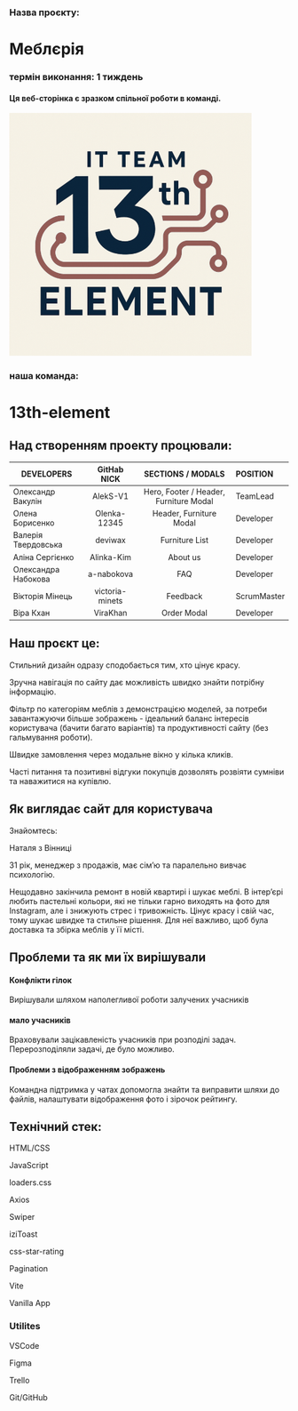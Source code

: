 ### Назва проєкту:
# Меблєрія

### термін виконання: 1 тиждень

#### Ця веб-сторінка є зразком спільної роботи в команді.
![alt text](image.png)
### наша команда: 
# 13th-element

## Над створенням проекту процювали:

| DEVELOPERS | GitHab NICK | SECTIONS / MODALS | POSITION |
|------------|:------------:|:-----------------:|:--------|
| Олександр Вакулін | AlekS-V1 | Hero, Footer / Header, Furniture Modal | TeamLead |
| Олена Борисенко | Olenka-12345 | Header, Furniture Modal | Developer |
| Валерія Твердовська | deviwax | Furniture List | Developer |
| Аліна Сергієнко | Alinka-Kim | About us | Developer |
| Олександра Набокова | a-nabokova | FAQ | Developer |
| Вікторія Мінець | victoria-minets | Feedback | ScrumMaster |
| Віра Кхан | ViraKhan | Order Modal | Developer |


## Наш проєкт це:

Стильний дизайн одразу сподобається тим, хто цінує красу.

Зручна навігація по сайту дає можливість швидко знайти потрібну інформацію.

Фільтр по категоріям меблів з демонстрацією моделей, за потреби завантажуючи більше зображень - ідеальний баланс інтересів користувача (бачити багато варіантів) та продуктивності сайту (без гальмування роботи).

Швидке замовлення через модальне вікно у кілька кликів.

Часті питання та позитивні відгуки покупців дозволять розвіяти сумніви та наважитися на купівлю.

## Як виглядає сайт для користувача

Знайомтесь: 

Наталя з Вінниці

31 рік, менеджер з продажів, має сім’ю та паралельно вивчає психологію.

Нещодавно закінчила ремонт в новій квартирі і шукає меблі.
В інтер’єрі любить пастельні кольори, які не тільки гарно виходять на фото для Instagram, але і знижують стрес і тривожність.
Цінує красу і свій час, тому шукає швидке та стильне рішення.
Для неї важливо, щоб була доставка та збірка меблів у її місті.

## Проблеми та як ми їх вирішували

#### Конфлікти гілок
Вирішували шляхом наполегливої роботи залучених учасників

#### мало учасників 
Враховували зацікавленість учасників  при розподілі задач. Перерозподіляли задачі, де було можливо.

#### Проблеми з відображенням зображень
Командна підтримка у чатах допомогла знайти та виправити шляхи до файлів, налаштувати відображення фото і зірочок рейтингу.

## Технічний стек:

HTML/CSS

JavaScript

loaders.css

Axios

Swiper

iziToast

css-star-rating

Pagination

Vite

Vanilla App

### Utilites

VSCode

Figma

Trello

Git/GitHub

